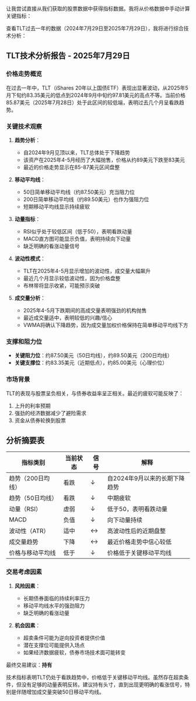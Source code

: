 让我尝试直接从我们获取的股票数据中获得指标数据。我将从价格数据中手动计算关键指标：

查看TLT过去一年的数据（2024年7月29日至2025年7月29日），我将进行综合技术分析：

## TLT技术分析报告 - 2025年7月29日

### 价格走势概览
在过去一年中，TLT（iShares 20年以上国债ETF）表现出显著波动，从2025年5月下旬约83.35美元的低点到2024年9月中旬约97.81美元的高点不等。当前价格85.87美元（2025年7月28日）处于此区间的较低端，表明过去几个月呈看跌趋势。

### 关键技术观察

1. **趋势分析**：
   - 自2024年9月见顶以来，TLT总体处于下降趋势
   - 该资产在2025年4-5月经历了大幅抛售，价格从约89美元下跌至83美元
   - 最近的价格走势显示在85-87美元区间盘整

2. **移动平均线**：
   - 50日简单移动平均线（约87.50美元）充当阻力位
   - 200日简单移动平均线（约89.50美元）也作为强阻力位
   - 短期移动平均线显示持续疲软

3. **动量指标**：
   - RSI似乎处于较低区间（低于50），表明看跌动量
   - MACD直方图可能显示负值，表明持续向下动量
   - 缺乏明确的看涨动量信号

4. **波动性模式**：
   - TLT在2025年4-5月显示增加的波动性，成交量大幅飙升
   - 最近几个月显示较低波动性，因为价格盘整
   - 布林带将显示收紧，可能预示突破

5. **成交量分析**：
   - 2025年4-5月下跌期间的高成交量表明强劲的机构抛售
   - 最近成交量适中，表明较低的兴趣/信心
   - VWMA将确认下降趋势，因为成交量加权价格保持在简单移动平均线下方

### 支撑和阻力位
- **关键阻力位**：约87.50美元（50日均线），约89.50美元（200日均线）
- **关键支撑位**：约83.35美元（近期低点），约85.00美元（心理价位）

### 市场背景
TLT的表现与股票呈负相关，与债券收益率呈正相关。最近的疲软可能反映了：
1. 上升的利率预期
2. 强劲的经济数据减少了避险需求
3. 资金从债券轮换到股票

## 分析摘要表

| 指标类别 | 当前状态 | 信号 | 解释 |
|---------|---------|------|------|
| 趋势（200日均线） | 看跌 | ↓ | 自2024年9月以来的长期下降趋势 |
| 趋势（50日均线） | 看跌 | ↓ | 中期疲软 |
| 动量（RSI） | 虚弱 | ↓ | 低于50，表明看跌动量 |
| MACD | 负值 | ↓ | 向下动量持续 |
| 波动性（ATR） | 适中 | ↔ | 高波动性后的近期盘整 |
| 成交量趋势 | 下降 | ↔ | 最近价格走势中信心较低 |
| 价格与移动平均线 | 低于 | ↓ | 价格低于关键移动平均线 |

### 交易考虑因素
1. **风险因素**：
   - 长期债券面临的持续利率压力
   - 移动平均线水平的强劲阻力
   - 缺乏明确的看涨动量

2. **机会因素**：
   - 超卖条件可能为逆向投资者提供价值
   - 潜在支撑位可能提供入场点
   - 如果经济数据疲软，债券市场技术面可能转变

最终交易建议：**持有**

技术指标表明TLT仍处于看跌趋势中，价格低于关键移动平均线。虽然存在超卖条件，但没有足够的动量表明反转。建议持有头寸，直到出现更明确的看涨信号，特别是伴随增加成交量突破50日移动平均线。
